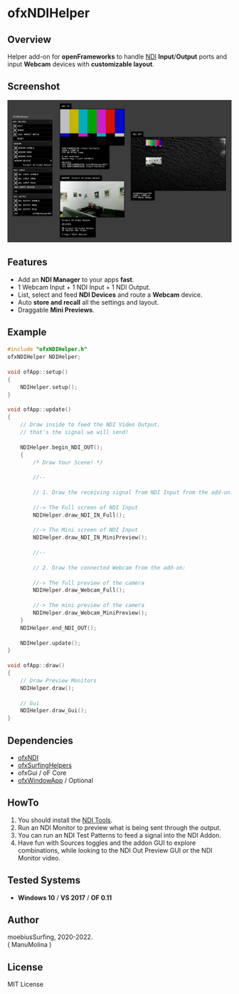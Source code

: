 # ofxNDIHelper

## Overview
Helper add-on for **openFrameworks** to handle [NDI](https://www.ndi.tv/tools/) **Input**/**Output** ports and input **Webcam** devices with **customizable layout**.

## Screenshot
![image](/readme_images/Capture.PNG?raw=true "Capture.PNG")

## Features
- Add an **NDI Manager** to your apps **fast**.
- 1 Webcam Input + 1 NDI Input + 1 NDI Output.
- List, select and feed **NDI Devices** and route a **Webcam** device.
- Auto **store and recall** all the settings and layout.
- Draggable **Mini Previews**.

## Example
```.cpp
#include "ofxNDIHelper.h"
ofxNDIHelper NDIHelper;

void ofApp::setup()
{
    NDIHelper.setup();
}

void ofApp::update()
{
    // Draw inside to feed the NDI Video Output.
    // that's the signal we will send!

    NDIHelper.begin_NDI_OUT();
    {
        /* Draw Your Scene! */

        //--

        // 1. Draw the receiving signal from NDI Input from the add-on:
        
        //-> The Full screen of NDI Input
        NDIHelper.draw_NDI_IN_Full();

        //-> The Mini screen of NDI Input
        NDIHelper.draw_NDI_IN_MiniPreview();

        //--

        // 2. Draw the connected Webcam from the add-on:

        //-> The full preview of the camera
        NDIHelper.draw_Webcam_Full();

        //-> The mini preview of the camera
        NDIHelper.draw_Webcam_MiniPreview(); 
    }
    NDIHelper.end_NDI_OUT();

    NDIHelper.update();
}

void ofApp::draw()
{
    // Draw Preview Monitors
    NDIHelper.draw();

    // Gui
    NDIHelper.draw_Gui();
}
```

## Dependencies
* [ofxNDI](https://github.com/leadedge/ofxNDI)
* [ofxSurfingHelpers](https://github.com/moebiussurfing/ofxSurfingHelpers)
* ofxGui / oF Core
* [ofxWindowApp](https://github.com/moebiussurfing/ofxWindowApp) / Optional

## HowTo
1. You should install the [NDI Tools](https://www.ndi.tv/tools/).
2. Run an NDI Monitor to preview what is being sent through the output.
3. You can run an NDI Test Patterns to feed a signal into the NDI Addon.
4. Have fun with Sources toggles and the addon GUI to explore combinations,
while looking to the NDI Out Preview GUI or the NDI Monitor video.

## Tested Systems
- **Windows 10** / **VS 2017** / **OF 0.11**

## Author
moebiusSurfing, 2020-2022.  
( ManuMolina ) 

## License
MIT License